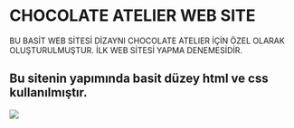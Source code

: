 <h1> CHOCOLATE ATELIER WEB SITE </h1>

BU BASİT WEB SİTESİ DİZAYNI CHOCOLATE ATELIER İÇİN ÖZEL OLARAK OLUŞTURULMUŞTUR. İLK WEB SİTESİ YAPMA DENEMESİDİR.

<h2> Bu sitenin yapımında basit düzey html ve css kullanılmıştır. </h2>

![](website.gif)